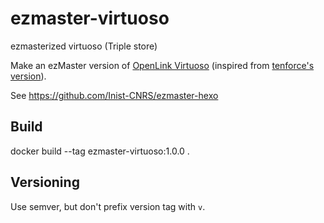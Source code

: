 # ezmaster-virtuoso
ezmasterized virtuoso (Triple store)

Make an ezMaster version of [OpenLink
Virtuoso](https://github.com/openlink/virtuoso-opensource) (inspired from
[tenforce's version](https://github.com/tenforce/docker-virtuoso)).

See https://github.com/Inist-CNRS/ezmaster-hexo

## Build

docker build --tag ezmaster-virtuoso:1.0.0 .

## Versioning

Use semver, but don't prefix version tag with `v`.
